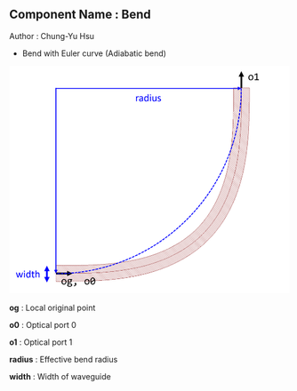 ## Component Name : Bend
Author : Chung-Yu Hsu

- Bend with Euler curve (Adiabatic bend)
    
![Component layout](image/layout.png)

**og** : Local original point

**o0** : Optical port 0

**o1** : Optical port 1

**radius** : Effective bend radius

**width** : Width of waveguide